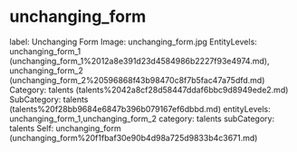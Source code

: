 # unchanging_form

label: Unchanging Form
Image: unchanging_form.jpg
EntityLevels: unchanging_form_1 (unchanging_form_1%2012a8e391d23d4584986b2227f93e4974.md), unchanging_form_2 (unchanging_form_2%20596868f43b98470c8f7b5fac47a75dfd.md)
Category: talents (talents%2042a8cf28d58447ddaf6bbc9d8949ede2.md)
SubCategory: talents (talents%20f28bb9684e6847b396b079167ef6dbbd.md)
entityLevels: unchanging_form_1,unchanging_form_2
category: talents
subCategory: talents
Self: unchanging_form (unchanging_form%20f1fbaf30e90b4d98a725d9833b4c3671.md)

[](Untitled%20e6ed394b0fdd41fd8c3b8a17bbbe51bc.md)